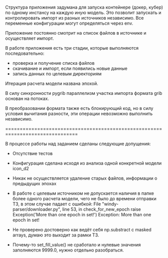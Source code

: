 Структура приложения задумана для запуска контейнере (докер, кубер) по одному инстансу на каждую иную модель.
Это позволит запускать и контролировать импорт из разных источников независимо.
Все переменные конфигурации могут определяться через env.

Приложение постоянно смотрит на список файлов в источнике и осуществляет импорт.

В работе приложения есть три стадии, которые выполняются последовательно:

- проверка и получение списка файлов
- скачивание и импорт, если появились новые данные
- запись данных по целевым директориям

Итерация расчета модели названа эпохой.

В силу синхронности pygrib параллелизм участка импорта формата grib основан на потоках.

В преобразовании формата также есть блокирующий код, но в силу условия вычитания разности,
эти операции невозможно выполнить независимо.

===============================================================================

В процессе работы над заданием сделаны следующие допущения: 

- Отсутствие тестов

- Конфигурация сделана исходя из анализа одной конкретной модели icon_d2

- Никак не осуществляется удаление старых файлов, информации о предыдущих эпохах

- В работе с целевым источником не допускается наличия в папке более одного расчета модели, 
чего не было до времени отправки ТЗ, в этом случае падает с ошибкой:
  File "windy-parser/downloader.py", line 53, in check_for_new_epoch
    raise Exception('More than one epoch in set!')
Exception: More than one epoch in set!

- Не проверено достоверно как ведёт себя np.substract с masked arrays, думаю это выходит за рамки ТЗ.

- Почему-то set_fill_value() не сработало и нулевые значения заполняются 9999.0, нужно отдельно разобраться.


